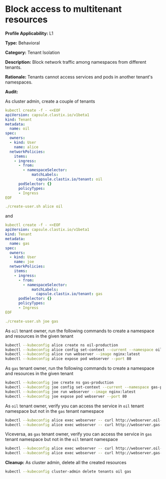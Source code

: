 # Block access to multitenant resources

**Profile Applicability:** L1

**Type:** Behavioral

**Category:** Tenant Isolation

**Description:** Block network traffic among namespaces from different tenants.

**Rationale:** Tenants cannot access services and pods in another tenant's namespaces.

**Audit:**

As cluster admin, create a couple of tenants 

```yaml
kubectl create -f - <<EOF
apiVersion: capsule.clastix.io/v1beta1
kind: Tenant
metadata:
  name: oil
spec:
  owners:
  - kind: User
    name: alice
  networkPolicies:
    items:
    - ingress:
      - from:
        - namespaceSelector:
            matchLabels:
              capsule.clastix.io/tenant: oil
      podSelector: {}
      policyTypes:
      - Ingress
EOF

./create-user.sh alice oil
```

and

```yaml
kubectl create -f - <<EOF
apiVersion: capsule.clastix.io/v1beta1
kind: Tenant
metadata:
  name: gas
spec:
  owners:
  - kind: User
    name: joe
  networkPolicies:
    items:
    - ingress:
      - from:
        - namespaceSelector:
            matchLabels:
              capsule.clastix.io/tenant: gas
      podSelector: {}
      policyTypes:
      - Ingress
EOF

./create-user.sh joe gas
```

As `oil` tenant owner, run the following commands to create a namespace and resources in the given tenant

```bash 
kubectl --kubeconfig alice create ns oil-production
kubectl --kubeconfig alice config set-context --current --namespace oil-production
kubectl --kubeconfig alice run webserver --image nginx:latest
kubectl --kubeconfig alice expose pod webserver --port 80
```

As `gas` tenant owner, run the following commands to create a namespace and resources in the given tenant

```bash 
kubectl --kubeconfig joe create ns gas-production
kubectl --kubeconfig joe config set-context --current --namespace gas-production
kubectl --kubeconfig joe run webserver --image nginx:latest
kubectl --kubeconfig joe expose pod webserver --port 80
```

As `oil` tenant owner, verify you can access the service in `oil` tenant namespace but not in the `gas` tenant namespace

```bash 
kubectl --kubeconfig alice exec webserver -- curl http://webserver.oil-production.svc.cluster.local
kubectl --kubeconfig alice exec webserver -- curl http://webserver.gas-production.svc.cluster.local
```

Viceversa, as `gas` tenant owner, verify you can access the service in `gas` tenant namespace but not in the `oil` tenant namespace

```bash 
kubectl --kubeconfig alice exec webserver -- curl http://webserver.oil-production.svc.cluster.local
kubectl --kubeconfig alice exec webserver -- curl http://webserver.gas-production.svc.cluster.local
```


**Cleanup:**
As cluster admin, delete all the created resources

```bash 
kubectl --kubeconfig cluster-admin delete tenants oil gas
```